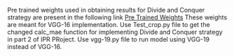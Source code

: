 Pre trained weights used in obtaining results for Divide and Conquer strategy are present in the following link [Pre Trained Weights](https://www.kaggle.com/datasets/tushaar1ranganathan/epoch-35/data#) These weights are meant for VGG-16 implementation.
Use Test_crop.py file to get the changed calc_mae function for implementing Divide and Conquer strategy in part 2 of IPR PRoject.
Use vgg-19.py file to run model using VGG-19 instead of VGG-16.
